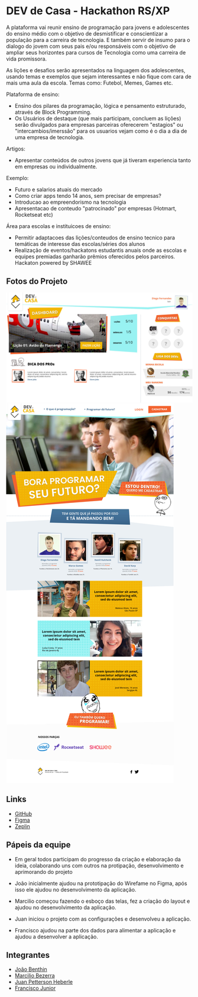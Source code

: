 # DEV de Casa - Hackathon RS/XP

A plataforma vai reunir ensino de programação para jovens e adolescentes do ensino médio com o objetivo de desmistificar e conscientizar a população para a carreira de tecnologia. E também servir de insumo para o dialogo do jovem com seus pais e/ou responsáveis com o objetivo de ampliar seus horizontes para cursos de Tecnologia como uma carreira de vida promissora.

As lições e desafios serão apresentados na linguagem dos adolescentes, usando temas e exemplos que sejam interessantes e não fique com cara de mais uma aula da escola.
Temas como: Futebol, Memes, Games etc.

Plataforma de ensino:

- Ensino dos pilares da programação, lógica e pensamento estruturado, através de Block Programming.
- Os Usuários de destaque (que mais participam, concluem as lições) serão divulgados para empresas parceiras oferecerem "estagios" ou "intercambios/imerssão" para os usuarios vejam como é o dia a dia de uma empresa de tecnologia.

Artigos:

- Apresentar conteúdos de outros jovens que já tiveram experiencia tanto em empresas ou individualmente.

Exemplo:

- Futuro e salarios atuais do mercado
- Como criar apps tendo 14 anos, sem precisar de empresas?
- Introducao ao empreendorismo na tecnologia
- Apresentacao de conteudo "patrocinado" por empresas (Hotmart, Rocketseat etc)

Área para escolas e instituicoes de ensino:

- Permitir adaptacoes das lições/conteudos de ensino tecnico para temáticas de interesse das escolas/séries dos alunos
- Realização de eventos/hackatons estudantis anuais onde as escolas e equipes premiadas ganharão prêmios oferecidos pelos parceiros. Hackaton powered by SHAWEE

## Fotos do Projeto

![](Dashboard.jpg)
![](home.jpg)

## Links

- [GitHub](https://github.com/juanpetterson/hackaton-rsxp)
- [Figma](https://www.figma.com/file/kAkyFEUL4KnCadcWmDrMyN/Hackathon-RSXP)
- [Zeplin](https://app.zeplin.io/project/5dde66bf1b73d7a6f1b03936)

## Pápeis da equipe

- Em geral todos participam do progresso da criação e elaboração da ideia, colaborando uns com outros na protipação, desenvolvimento e aprimorando do projeto

- João inicialmente ajudou na prototipação do Wirefame no Figma, após isso ele ajudou no desenvolvimento da aplicação.
- Marcilio começou fazendo o esboço das telas, fez a criação do layout e ajudou no desenvolvimento da aplicação.
- Juan iniciou o projeto com as configurações e desenvolveu a aplicação.
- Francisco ajudou na parte dos dados para alimentar a aplicação e ajudou a desenvolver a aplicação.

## Integrantes

- [João Benthin](https://www.linkedin.com/in/joaobenthin)
- [Marcilio Bezerra](https://www.linkedin.com/in/marciliocb)
- [Juan Petterson Heberle](https://www.linkedin.com/in/juan-petterson-heberle-795a44177)
- [Francisco Junior](https://www.linkedin.com/in/j%C3%BAnior-soares-64b51464)
